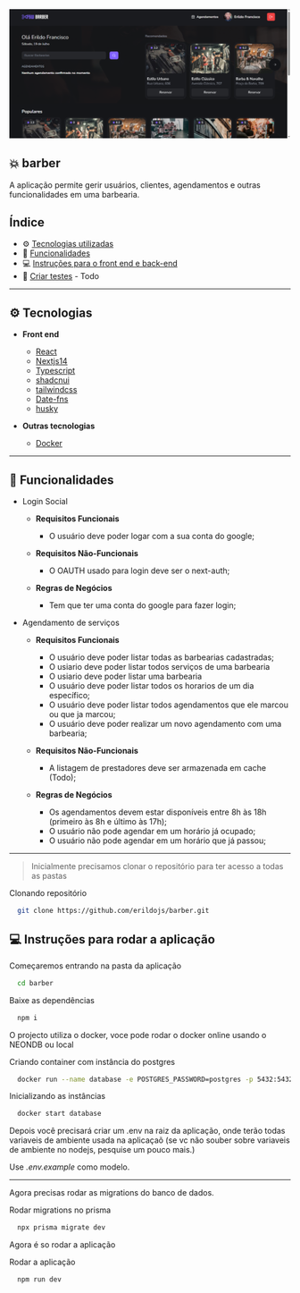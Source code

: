 <img alt="Mockup" src=".assets/capa.png">

## 💥 barber

A aplicação permite gerir usuários, clientes, agendamentos e outras funcionalidades em uma barbearia.

## Índice

- ⚙ [Tecnologias utilizadas](#-tecnologias)
- 🚀 [Funcionalidades](#-funcionalidades)
- 💻 [Instruções para o front end e back-end](#-instruções-para-o-frontend-e-back)
- 🐞 [Criar testes](#-criar-testes) - Todo

---

## ⚙ Tecnologias

- **Front end**

  - [React](https://reactjs.org/)
  - [Nextjs14](https://nextjs.org/)
  - [Typescript](https://www.typescriptlang.org/)
  - [shadcnui](https://ui.shadcn.com/)
  - [tailwindcss](https://tailwindcss.com/)
  - [Date-fns](https://date-fns.org/)
  - [husky](https://www.npmjs.com/package/husky)

- **Outras tecnologias**
  - [Docker](https://www.docker.com/)

---

## 🚀 Funcionalidades

- Login Social

  - **Requisitos Funcionais**

    - O usuário deve poder logar com a sua conta do google;

  - **Requisitos Não-Funcionais**

    - O OAUTH usado para login deve ser o next-auth;

  - **Regras de Negócios**
    - Tem que ter uma conta do google para fazer login;

- Agendamento de serviços

  - **Requisitos Funcionais**

    - O usuário deve poder listar todas as barbearias cadastradas;
    - O usiario deve poder listar todos serviços de uma barbearia
    - O usiario deve poder listar uma barbearia
    - O usuário deve poder listar todos os horarios de um dia específico;
    - O usuário deve poder listar todos agendamentos que ele marcou ou que ja marcou;
    - O usuário deve poder realizar um novo agendamento com uma barbearia;

  - **Requisitos Não-Funcionais**

    - A listagem de prestadores deve ser armazenada em cache (Todo);

  - **Regras de Negócios**
    - Os agendamentos devem estar disponíveis entre 8h às 18h (primeiro às 8h e último às 17h);
    - O usuário não pode agendar em um horário já ocupado;
    - O usuário não pode agendar em um horário que já passou;

---

> Inicialmente precisamos clonar o repositório para ter acesso a todas as pastas

Clonando repositório
```bash
  git clone https://github.com/erildojs/barber.git
```

## 💻 Instruções para rodar a aplicação

Começaremos entrando na pasta da aplicação

```bash
  cd barber
```

Baixe as dependências
```bash
  npm i
```

O projecto utiliza o docker, voce pode rodar o docker online usando o NEONDB ou local

Criando container com instância do postgres
```bash
  docker run --name database -e POSTGRES_PASSWORD=postgres -p 5432:5432 -d postgres
```

Inicializando as instâncias
```bash
  docker start database
```

Depois você precisará criar um .env na raiz da aplicação, onde terão todas variaveis de ambiente usada na aplicaçaõ (se vc não souber sobre variaveis de ambiente no nodejs, pesquise um pouco mais.)

Use _.env.example_ como modelo.

---

Agora precisas rodar as migrations do banco de dados.

Rodar migrations no prisma
```bash
  npx prisma migrate dev
```

Agora é so rodar a aplicação

Rodar a aplicação
```bash
  npm run dev
```

